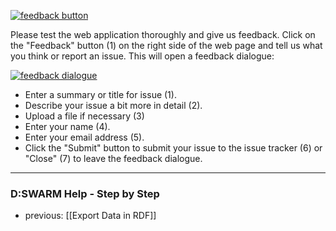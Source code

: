 [![feedback button](https://avgl.mybalsamiq.com/mockups/2368674.png?key=27106ea66faf01c9ad98a275eac48683ac53bf00)](https://avgl.mybalsamiq.com/mockups/2368674.png?key=27106ea66faf01c9ad98a275eac48683ac53bf00 "Feedback Button")

Please test the web application thoroughly and give us feedback. Click on the "Feedback" button (1) on the right side of the web page and tell us what you think or report an issue. This will open a feedback dialogue:

[![feedback dialogue](https://avgl.mybalsamiq.com/mockups/2368679.png?key=27106ea66faf01c9ad98a275eac48683ac53bf00)](hhttps://avgl.mybalsamiq.com/mockups/2368679.png?key=27106ea66faf01c9ad98a275eac48683ac53bf00 "Feedback Dialogue")

* Enter a summary or title for issue (1).
* Describe your issue a bit more in detail (2).
* Upload a file if necessary (3)
* Enter your name (4).
* Enter your email address (5).
* Click the "Submit" button to submit your issue to the issue tracker (6) or "Close" (7) to leave the feedback dialogue.


-----------------------------------
### D:SWARM Help - Step by Step

* previous: [[Export Data in RDF]]